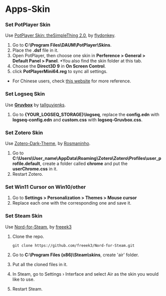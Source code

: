 # Apps-Skin

### Set PotPlayer Skin

Use [PotPlayer Skin: theSimpleThing 2.0](https://www.deviantart.com/flydonkey/art/PotPlayer-Skin-theSimpleThing-2-0-444035536), by [flydonkey](https://www.deviantart.com/flydonkey).

1. Go to **C:\Program Files\DAUM\PotPlayer\Skins**.
2. Place the **.dsf** file in it.
3. Open PotPlayer, then choose one skin in **Perference > General > Default Panel > Panel**.
   \*You also find the skin folder at this tab.
4. Choose the **Direct3D 9** in **On Screen Control**.
5. click **PotPlayerMini64.reg** to sync all settings.

- For Chinese users, check [this website](https://post.smzdm.com/p/av7k34qm/) for more reference.

### Set Logseq Skin

Use [**Gruvbox**](https://gist.github.com/tallguyjenks/6afc75e52a3d52d475b9df9dafdecfd2) by
[tallguyjenks](https://gist.github.com/tallguyjenks).

1. Go to **{YOUR_LOGSEQ_STORAGE}\logseq**, replace the **config.edn** with **logseq-config.edn** and **custom.css** with **logseq-Gruvbox.css**.

### Set Zotero Skin

Use [Zotero-Dark-Theme](https://github.com/Rosmaninho/Zotero-Dark-Theme), by [Rosmaninho](https://github.com/Rosmaninho).

1. Go to **C:\Users\User_name\AppData\Roaming\Zotero\Zotero\Profiles\user_profile.default**, create a folder called **chrome** and put the **userChrome.css** in it.
2. Restart Zotero.

### Set Win11 Cursor on Win10/other

1. Go to **Settings > Personalization > Themes > Mouse cursor**
2. Replace each one with the corresponding one and save it.

### Set Steam Skin

Use [Nord-for-Steam](https://github.com/freeek3/Nord-for-Steam), by [freeek3](https://github.com/freeek3)

1.  Clone the repo.

        git clone https://github.com/freeek3/Nord-for-Steam.git

2.  Go to **C:\Program Files (x86)\Steam\skins**, create 'air' folder.
3.  Put all the cloned files in it.
4.  In Steam, go to Settings › Interface and select Air as the skin you would like to use.
5.  Restart Steam.
